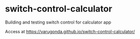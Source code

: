 # switch-control-calculator
Building and testing switch control for calculator app


Access at  https://varugonda.github.io/switch-control-calculator/
